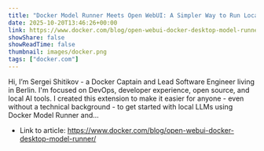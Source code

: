 ```yaml
---
title: "Docker Model Runner Meets Open WebUI: A Simpler Way to Run Local AI Models"
date: 2025-10-20T13:46:26+00:00
link: https://www.docker.com/blog/open-webui-docker-desktop-model-runner/
showShare: false
showReadTime: false
thumbnail: images/docker.png
tags: ["docker.com"]
---
```

Hi, I’m Sergei Shitikov - a Docker Captain and Lead Software Engineer living in Berlin. I'm focused on DevOps, developer experience, open source, and local AI tools. I created this extension to make it easier for anyone - even without a technical background - to get started with local LLMs using Docker Model Runner and...

- Link to article: https://www.docker.com/blog/open-webui-docker-desktop-model-runner/